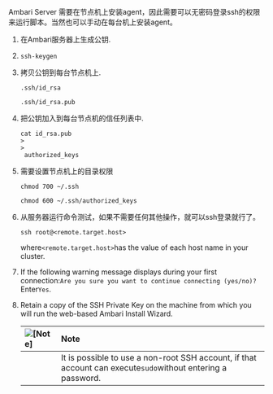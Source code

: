 Ambari Server 需要在节点机上安装agent，因此需要可以无密码登录ssh的权限来运行脚本。当然也可以手动在每台机上安装agent。

1. 在Ambari服务器上生成公钥.

2. ```
   ssh-keygen
   ```
3. 拷贝公钥到每台节点机上.

   ```
   .ssh/id_rsa
   ```

   ```
   .ssh/id_rsa.pub
   ```

4. 把公钥加入到每台节点机的信任列表中.

   ```
   cat id_rsa.pub 
   >
   >
    authorized_keys
   ```

5. 需要设置节点机上的目录权限

   ```
   chmod 700 ~/.ssh
   ```

   ```
   chmod 600 ~/.ssh/authorized_keys
   ```

6. 从服务器运行命令测试，如果不需要任何其他操作，就可以ssh登录就行了。

   ```
   ssh root@<remote.target.host>
   ```

   where`<remote.target.host>`has the value of each host name in your cluster.

7. If the following warning message displays during your first connection:`Are you sure you want to continue connecting (yes/no)?`Enter`Yes`.

8. Retain a copy of the SSH Private Key on the machine from which you will run the web-based Ambari Install Wizard.

   | ![](https://docs.hortonworks.com/HDPDocuments/Ambari-2.5.0.3/bk_ambari-installation/common/images/admon/note.png "\[Note\]") | Note |
   | :--- | :--- |
   |  | It is possible to use a non-root SSH account, if that account can execute`sudo`without entering a password. |



